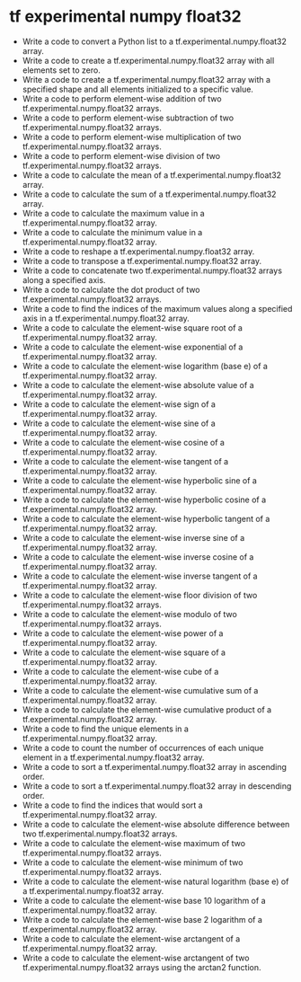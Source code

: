 # tf experimental numpy float32

- Write a code to convert a Python list to a tf.experimental.numpy.float32 array.
- Write a code to create a tf.experimental.numpy.float32 array with all elements set to zero.
- Write a code to create a tf.experimental.numpy.float32 array with a specified shape and all elements initialized to a specific value.
- Write a code to perform element-wise addition of two tf.experimental.numpy.float32 arrays.
- Write a code to perform element-wise subtraction of two tf.experimental.numpy.float32 arrays.
- Write a code to perform element-wise multiplication of two tf.experimental.numpy.float32 arrays.
- Write a code to perform element-wise division of two tf.experimental.numpy.float32 arrays.
- Write a code to calculate the mean of a tf.experimental.numpy.float32 array.
- Write a code to calculate the sum of a tf.experimental.numpy.float32 array.
- Write a code to calculate the maximum value in a tf.experimental.numpy.float32 array.
- Write a code to calculate the minimum value in a tf.experimental.numpy.float32 array.
- Write a code to reshape a tf.experimental.numpy.float32 array.
- Write a code to transpose a tf.experimental.numpy.float32 array.
- Write a code to concatenate two tf.experimental.numpy.float32 arrays along a specified axis.
- Write a code to calculate the dot product of two tf.experimental.numpy.float32 arrays.
- Write a code to find the indices of the maximum values along a specified axis in a tf.experimental.numpy.float32 array.
- Write a code to calculate the element-wise square root of a tf.experimental.numpy.float32 array.
- Write a code to calculate the element-wise exponential of a tf.experimental.numpy.float32 array.
- Write a code to calculate the element-wise logarithm (base e) of a tf.experimental.numpy.float32 array.
- Write a code to calculate the element-wise absolute value of a tf.experimental.numpy.float32 array.
- Write a code to calculate the element-wise sign of a tf.experimental.numpy.float32 array.
- Write a code to calculate the element-wise sine of a tf.experimental.numpy.float32 array.
- Write a code to calculate the element-wise cosine of a tf.experimental.numpy.float32 array.
- Write a code to calculate the element-wise tangent of a tf.experimental.numpy.float32 array.
- Write a code to calculate the element-wise hyperbolic sine of a tf.experimental.numpy.float32 array.
- Write a code to calculate the element-wise hyperbolic cosine of a tf.experimental.numpy.float32 array.
- Write a code to calculate the element-wise hyperbolic tangent of a tf.experimental.numpy.float32 array.
- Write a code to calculate the element-wise inverse sine of a tf.experimental.numpy.float32 array.
- Write a code to calculate the element-wise inverse cosine of a tf.experimental.numpy.float32 array.
- Write a code to calculate the element-wise inverse tangent of a tf.experimental.numpy.float32 array.
- Write a code to calculate the element-wise floor division of two tf.experimental.numpy.float32 arrays.
- Write a code to calculate the element-wise modulo of two tf.experimental.numpy.float32 arrays.
- Write a code to calculate the element-wise power of a tf.experimental.numpy.float32 array.
- Write a code to calculate the element-wise square of a tf.experimental.numpy.float32 array.
- Write a code to calculate the element-wise cube of a tf.experimental.numpy.float32 array.
- Write a code to calculate the element-wise cumulative sum of a tf.experimental.numpy.float32 array.
- Write a code to calculate the element-wise cumulative product of a tf.experimental.numpy.float32 array.
- Write a code to find the unique elements in a tf.experimental.numpy.float32 array.
- Write a code to count the number of occurrences of each unique element in a tf.experimental.numpy.float32 array.
- Write a code to sort a tf.experimental.numpy.float32 array in ascending order.
- Write a code to sort a tf.experimental.numpy.float32 array in descending order.
- Write a code to find the indices that would sort a tf.experimental.numpy.float32 array.
- Write a code to calculate the element-wise absolute difference between two tf.experimental.numpy.float32 arrays.
- Write a code to calculate the element-wise maximum of two tf.experimental.numpy.float32 arrays.
- Write a code to calculate the element-wise minimum of two tf.experimental.numpy.float32 arrays.
- Write a code to calculate the element-wise natural logarithm (base e) of a tf.experimental.numpy.float32 array.
- Write a code to calculate the element-wise base 10 logarithm of a tf.experimental.numpy.float32 array.
- Write a code to calculate the element-wise base 2 logarithm of a tf.experimental.numpy.float32 array.
- Write a code to calculate the element-wise arctangent of a tf.experimental.numpy.float32 array.
- Write a code to calculate the element-wise arctangent of two tf.experimental.numpy.float32 arrays using the arctan2 function.
